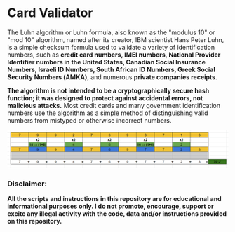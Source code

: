 # Card Validator

The Luhn algorithm or Luhn formula, also known as the "modulus 10" or "mod 10" algorithm, named after its creator, IBM scientist Hans Peter Luhn, is a simple checksum formula used to validate a variety of identification numbers, such as **credit card numbers, IMEI numbers, National Provider Identifier numbers in the United States, Canadian Social Insurance Numbers, Israeli ID Numbers, South African ID Numbers, Greek Social Security Numbers (ΑΜΚΑ)**, and numerous **private companies receipts**.

**The algorithm is not intended to be a cryptographically secure hash function; it was designed to protect against accidental errors, not malicious attacks.**
Most credit cards and many government identification numbers use the algorithm as a simple method of distinguishing valid numbers from mistyped or otherwise incorrect numbers.

<img src="CC-val.png">

### Disclaimer:
**All the scripts and instructions in this repository are for educational and informational purposes only.
I do not promote, encourage, support or excite any illegal activity with the code, data and/or instructions provided on this repository.**
